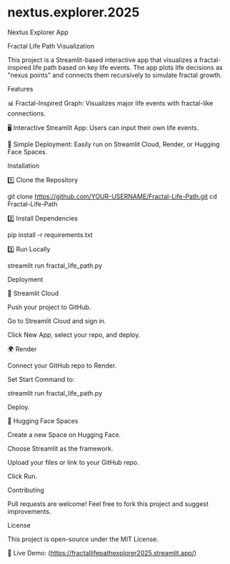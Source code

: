 # nextus.explorer.2025

Nextus Explorer App

Fractal Life Path Visualization

This project is a Streamlit-based interactive app that visualizes a fractal-inspired life path based on key life events. The app plots life decisions as "nexus points" and connects them recursively to simulate fractal growth.

Features

📊 Fractal-Inspired Graph: Visualizes major life events with fractal-like connections.

🖥️ Interactive Streamlit App: Users can input their own life events.

📌 Simple Deployment: Easily run on Streamlit Cloud, Render, or Hugging Face Spaces.

Installation

1️⃣ Clone the Repository

 git clone https://github.com/YOUR-USERNAME/Fractal-Life-Path.git
 cd Fractal-Life-Path

2️⃣ Install Dependencies

pip install -r requirements.txt

3️⃣ Run Locally

streamlit run fractal_life_path.py

Deployment

🚀 Streamlit Cloud

Push your project to GitHub.

Go to Streamlit Cloud and sign in.

Click New App, select your repo, and deploy.

🌍 Render

Connect your GitHub repo to Render.

Set Start Command to:

streamlit run fractal_life_path.py

Deploy.

🤗 Hugging Face Spaces

Create a new Space on Hugging Face.

Choose Streamlit as the framework.

Upload your files or link to your GitHub repo.

Click Run.

Contributing

Pull requests are welcome! Feel free to fork this project and suggest improvements.

License

This project is open-source under the MIT License.

🔗 Live Demo: (https://fractallifepathexplorer2025.streamlit.app/)
